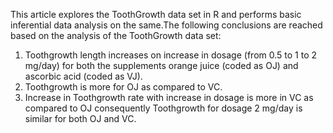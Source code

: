 This article explores the ToothGrowth data set in R and performs basic inferential data analysis on the same.The following conclusions are reached based on the analysis of the ToothGrowth data set:

1. Toothgrowth length increases on increase in dosage (from 0.5 to 1 to 2 mg/day) for both the supplements orange juice (coded as OJ) and ascorbic acid (coded as VJ).
2. Toothgrowth is more for OJ as compared to VC.
3. Increase in Toothgrowth rate with increase in dosage is more in VC as compared to OJ consequently Toothgrowth for dosage 2 mg/day is similar for both OJ and VC.
